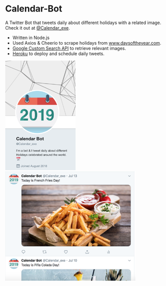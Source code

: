 # Calendar-Bot
A Twitter Bot that tweets daily about different holidays with a related image. Check it out at [@Calendar_exe](www.twitter.com/calendar_exe).

  * Written in Node.js
  * Used Axios & Cheerio to scrape holidays from www.daysoftheyear.com.
  * [Google Custom Search API](https://developers.google.com/custom-search) to retrieve relevant images.
  * [Heroku](https://www.heroku.com) to deploy and schedule daily tweets.
  
 <span>
  <img src='images/profile.png' height='350'>
  <img src='images/tweets.png' height='350'>
 </span>
  
  
  
